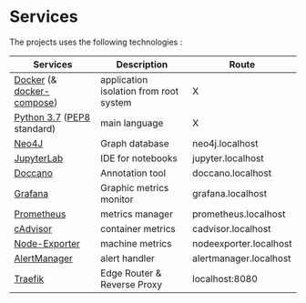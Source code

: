 
# Services

The projects uses the following technologies :


[Docker]: https://www.docker.com/
[docker-compose]: https://docs.docker.com/compose/
[Python 3.7]: https://www.python.org/downloads/release/python-370/
[PEP8]: https://www.python.org/dev/peps/pep-0008/
[Neo4j]: https://neo4j.com/
[JupyterLab]: https://jupyterlab.readthedocs.io/en/stable/
[Doccano]: https://doccano.herokuapp.com/
[Grafana]: https://grafana.com/
[Prometheus]: https://prometheus.io/
[cAdvisor]: https://github.com/google/cadvisor/blob/master/README.md
[Node-Exporter]: https://github.com/prometheus/node_exporter
[AlertManager]: https://prometheus.io/docs/alerting/alertmanager/
[Traefik]: https://traefik.io/

| Services                      | Description                           | Route                     |
| ----------------------------- | ------------------------------------- | --------------------------|
| [Docker] (& [docker-compose]) | application isolation from root system| X                         |
| [Python 3.7] ([PEP8] standard)| main language                         | X                         |
| [Neo4J]                       | Graph database                        | neo4j.localhost           |
| [JupyterLab]                  | IDE for notebooks                     | jupyter.localhost         |
| [Doccano]                     | Annotation tool                       | doccano.localhost         |
| [Grafana]                     | Graphic metrics monitor               | grafana.localhost         |
| [Prometheus]                  | metrics manager                       | prometheus.localhost      |
| [cAdvisor]                    | container metrics                     | cadvisor.localhost        |
| [Node-Exporter]               | machine metrics                       | nodeexporter.localhost    |
| [AlertManager]                | alert handler                         | alertmanager.localhost    |
| [Traefik]                     | Edge Router & Reverse Proxy           | localhost:8080            |
